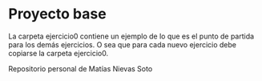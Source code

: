 Proyecto base
=============

La carpeta ejercicio0 contiene un ejemplo de lo que es el punto de partida para los demás ejercicios.
O sea que para cada nuevo ejercicio debe copiarse la carpeta ejercicio0.

Repositorio personal de Matías Nievas Soto